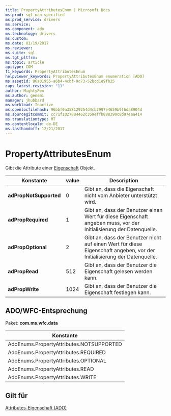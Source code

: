 ```yaml
---
title: PropertyAttributesEnum | Microsoft Docs
ms.prod: sql-non-specified
ms.prod_service: drivers
ms.service: 
ms.component: ado
ms.technology: drivers
ms.custom: 
ms.date: 01/19/2017
ms.reviewer: 
ms.suite: sql
ms.tgt_pltfrm: 
ms.topic: article
apitype: COM
f1_keywords: PropertyAttributesEnum
helpviewer_keywords: PropertyAttributesEnum enumeration [ADO]
ms.assetid: 96a01955-a6b4-4cbf-9c73-52bcd1e9fb25
caps.latest.revision: "11"
author: MightyPen
ms.author: genemi
manager: jhubbard
ms.workload: Inactive
ms.openlocfilehash: 96bbf0a358129254d4cb2997e4659b9f6da8904d
ms.sourcegitcommit: cc71f1027884462c359effb898390c8d97eaa414
ms.translationtype: MT
ms.contentlocale: de-DE
ms.lasthandoff: 12/21/2017
---
```

# <a name="propertyattributesenum"></a>PropertyAttributesEnum
Gibt die Attribute einer [Eigenschaft](../../../ado/reference/ado-api/property-object-ado.md) Objekt.  
  
|Konstante|value|Description|  
|--------------|-----------|-----------------|  
|**adPropNotSupported**|0|Gibt an, dass die Eigenschaft nicht vom Anbieter unterstützt wird.|  
|**adPropRequired**|1|Gibt an, dass der Benutzer einen Wert für diese Eigenschaft angeben muss, vor der Initialisierung der Datenquelle.|  
|**adPropOptional**|2|Gibt an, dass der Benutzer nicht auf einen Wert für diese Eigenschaft angeben, vor der Initialisierung der Datenquelle.|  
|**adPropRead**|512|Gibt an, dass der Benutzer die Eigenschaft gelesen werden kann.|  
|**adPropWrite**|1024|Gibt an, dass der Benutzer die Eigenschaft festlegen kann.|  
  
## <a name="adowfc-equivalent"></a>ADO/WFC-Entsprechung  
 Paket: **com.ms.wfc.data**  
  
|Konstante|  
|--------------|  
|AdoEnums.PropertyAttributes.NOTSUPPORTED|  
|AdoEnums.PropertyAttributes.REQUIRED|  
|AdoEnums.PropertyAttributes.OPTIONAL|  
|AdoEnums.PropertyAttributes.READ|  
|AdoEnums.PropertyAttributes.WRITE|  
  
## <a name="applies-to"></a>Gilt für  
 [Attributes-Eigenschaft (ADO)](../../../ado/reference/ado-api/attributes-property-ado.md)
